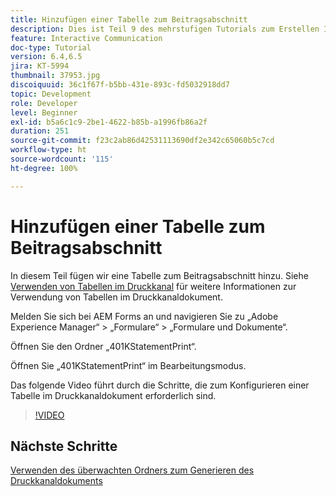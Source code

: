 ```yaml
---
title: Hinzufügen einer Tabelle zum Beitragsabschnitt
description: Dies ist Teil 9 des mehrstufigen Tutorials zum Erstellen Ihres ersten interaktiven Kommunikationsdokuments. In diesem Teil fügen wir dem Beitragsabschnitt eine Tabelle hinzu.
feature: Interactive Communication
doc-type: Tutorial
version: 6.4,6.5
jira: KT-5994
thumbnail: 37953.jpg
discoiquuid: 36c1f67f-b5bb-431e-893c-fd5032918dd7
topic: Development
role: Developer
level: Beginner
exl-id: b5a6c1c9-2be1-4622-b85b-a1996fb86a2f
duration: 251
source-git-commit: f23c2ab86d42531113690df2e342c65060b5c7cd
workflow-type: ht
source-wordcount: '115'
ht-degree: 100%

---
```


# Hinzufügen einer Tabelle zum Beitragsabschnitt

In diesem Teil fügen wir eine Tabelle zum Beitragsabschnitt hinzu.
Siehe [Verwenden von Tabellen im Druckkanal](/help/forms/interactive-communications/table-in-print-channel-documents-video-use.md) für weitere Informationen zur Verwendung von Tabellen im Druckkanaldokument.

Melden Sie sich bei AEM Forms an und navigieren Sie zu „Adobe Experience Manager“ > „Formulare“ > „Formulare und Dokumente“.

Öffnen Sie den Ordner „401KStatementPrint“.

Öffnen Sie „401KStatementPrint“ im Bearbeitungsmodus.

Das folgende Video führt durch die Schritte, die zum Konfigurieren einer Tabelle im Druckkanaldokument erforderlich sind.

>[!VIDEO](https://video.tv.adobe.com/v/27769?quality=12&learn=on)

## Nächste Schritte

[Verwenden des überwachten Ordners zum Generieren des Druckkanaldokuments](./using-watched-folder-to-generate-document.md)